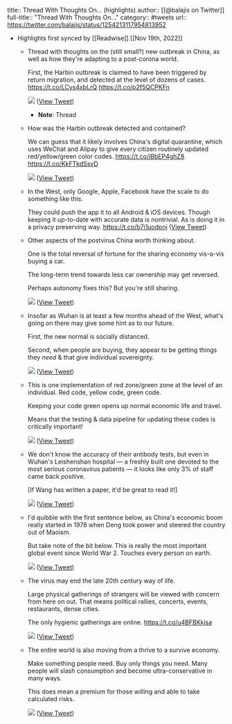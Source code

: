 title:: Thread With Thoughts On... (highlights)
author:: [[@balajis on Twitter]]
full-title:: "Thread With Thoughts On..."
category:: #tweets
url:: https://twitter.com/balajis/status/1254213117954813952

- Highlights first synced by [[Readwise]] [[Nov 19th, 2022]]
	- Thread with thoughts on the (still small?) new outbreak in China, as well as how they're adapting to a post-corona world.
	  
	  First, the Harbin outbreak is claimed to have been triggered by return migration, and detected at the level of dozens of cases.
	  https://t.co/LCys4xbLrQ https://t.co/p2f5QCPKFn 
	  
	  ![](https://pbs.twimg.com/media/EWfZqDoU0AMAIqQ.jpg) ([View Tweet](https://twitter.com/balajis/status/1254213117954813952))
		- **Note**: Thread
	- How was the Harbin outbreak detected and contained?
	  
	  We can guess that it likely involves China's digital quarantine, which uses WeChat and Alipay to give every citizen routinely updated red/yellow/green color codes.
	  https://t.co/iBbEP4ghZ8
	  https://t.co/KkFTkdSsvD 
	  
	  ![](https://pbs.twimg.com/media/EWfaeP-UcAAJvqM.jpg) ([View Tweet](https://twitter.com/balajis/status/1254213120664322050))
	- In the West, only Google, Apple, Facebook have the scale to do something like this.
	  
	  They could push the app it to all Android & iOS devices. Though keeping it up-to-date with accurate data is nontrivial. As is doing it in a privacy preserving way.
	  https://t.co/b7i1uodpnj ([View Tweet](https://twitter.com/balajis/status/1254213123575214080))
	- Other aspects of the postvirus China worth thinking about.
	  
	  One is the total reversal of fortune for the sharing economy vis-a-vis buying a car.
	  
	  The long-term trend towards less car ownership may get reversed.
	  
	  Perhaps autonomy fixes this? But you're still sharing. 
	  
	  ![](https://pbs.twimg.com/media/EWfcheBU8AATIKi.jpg) ([View Tweet](https://twitter.com/balajis/status/1254213949811159040))
	- Insofar as Wuhan is at least a few months ahead of the West, what's going on there may give some hint as to our future.
	  
	  First, the new normal is socially distanced.
	  
	  Second, when people are buying, they appear to be getting things they *need* & that give individual sovereignty. 
	  
	  ![](https://pbs.twimg.com/media/EWfd0FQVcAAM4--.jpg) ([View Tweet](https://twitter.com/balajis/status/1254215033954816001))
	- This is one implementation of red zone/green zone at the level of an individual. Red code, yellow code, green code.
	  
	  Keeping your code green opens up normal economic life and travel.
	  
	  Means that the testing & data pipeline for updating these codes is critically important! 
	  
	  ![](https://pbs.twimg.com/media/EWfeB4bU0AEq0a2.jpg) ([View Tweet](https://twitter.com/balajis/status/1254215360162619392))
	- We don't know the accuracy of their antibody tests, but even in Wuhan's Leishenshan hospital — a freshly built one devoted to the most serious coronavirus patients — it looks like only 3% of staff came back positive.
	  
	  [If Wang has written a paper, it'd be great to read it!] 
	  
	  ![](https://pbs.twimg.com/media/EWfeUKIUEAAmGc7.jpg) ([View Tweet](https://twitter.com/balajis/status/1254215885117485056))
	- I'd quibble with the first sentence below, as China's economic boom really started in 1978 when Deng took power and steered the country out of Maoism.
	  
	  But take note of the bit below. This is really the most important global event since World War 2. Touches every person on earth. 
	  
	  ![](https://pbs.twimg.com/media/EWfe0wBVcAA2bEz.jpg) ([View Tweet](https://twitter.com/balajis/status/1254216567304237056))
	- The virus may end the late 20th century way of life.
	  
	  Large physical gatherings of strangers will be viewed with concern from here on out. That means political rallies, concerts, events, restaurants, dense cities.
	  
	  The only hygienic gatherings are online.
	  https://t.co/u4BFBKkjsa 
	  
	  ![](https://pbs.twimg.com/media/EWffcHIU8AAwWww.jpg) ([View Tweet](https://twitter.com/balajis/status/1254217347646144513))
	- The entire world is also moving from a thrive to a survive economy.
	  
	  Make something people need. Buy only things you need. Many people will slash consumption and become ultra-conservative in many ways.
	  
	  This does mean a premium for those willing and able to take calculated risks. 
	  
	  ![](https://pbs.twimg.com/media/EWfgJTvUcAAKQVv.jpg) ([View Tweet](https://twitter.com/balajis/status/1254218031162482688))